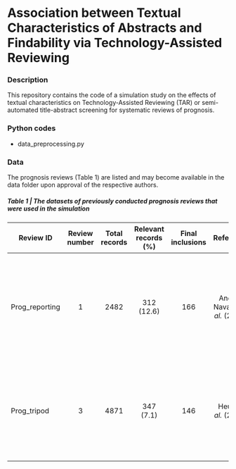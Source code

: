 # Association between Textual Characteristics of Abstracts and Findability via Technology-Assisted Reviewing

### Description
This repository contains the code of a simulation study on the effects of textual characteristics on Technology-Assisted Reviewing (TAR) or semi-automated title-abstract screening for systematic reviews of prognosis.

### Python codes
- data_preprocessing.py

### Data
The prognosis reviews (Table 1) are listed and may become available in the data folder upon approval of the respective authors. 

##### Table 1 | The datasets of previously conducted **prognosis reviews** that were used in the simulation

| Review ID | Review number | Total records    | Relevant records (%)    | Final inclusions | Reference | Title |
| --- | :---:   | :---: | :---: | :---: | :---: | :---: |
| Prog_reporting | 1 | 2482   | 312 (12.6)   | 166 | Andaur Navarro *et al.* (2022) | Completeness of reporting of clinical prediction models developed using supervised machine learning: a systematic review|
| Prog_tripod | 3 | 4871   | 347 (7.1)   | 146 | Heus *et al.* (2018) | Poor reporting of multivariable prediction model studies: towards a targeted implementation strategy of the TRIPOD statement|

